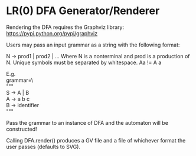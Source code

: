 # LR(0) DFA Generator/Renderer
Rendering the DFA requires the Graphviz library: https://pypi.python.org/pypi/graphviz

Users may pass an input grammar as a string with the following format:

N -> prod1 | prod2 | ...
Where N is a nonterminal and prod is a production of N.
Unique symbols must be separated by whitespace. Aa != A a

E.g.\
grammar=\\\
"""\
S -> A | B\
A -> a b c\
B -> identifier\
"""

Pass the grammar to an instance of DFA and the automaton will be constructed!

Calling DFA.render() produces a GV file and a file of whichever format the user
passes (defaults to SVG).
